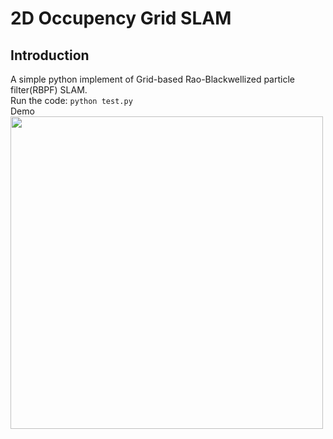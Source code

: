 # 2D Occupency Grid SLAM
## Introduction
A simple python implement of Grid-based Rao-Blackwellized particle filter(RBPF) SLAM.<br>
Run the code: `python test.py`
<br> Demo <br>
<img src="https://github.com/toolbuddy/2D-Grid-SLAM/blob/master/demo.PNG" width="500">


